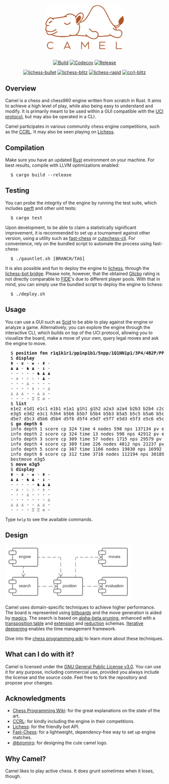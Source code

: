 <div align="center">
<img src="readme_assets/logo.svg" width="250">
<br>
<br>

[![Build](https://img.shields.io/github/actions/workflow/status/bdmendes/camel/ci.yml)](https://github.com/bdmendes/camel/actions)
[![Codecov](https://img.shields.io/codecov/c/github/bdmendes/camel/master)](https://app.codecov.io/gh/bdmendes/camel)
[![Release](https://img.shields.io/github/v/release/bdmendes/camel?color=orange)](https://github.com/bdmendes/camel/releases)

[![lichess-bullet](https://lichess-shield.vercel.app/api?username=camel_bot&format=bullet)](https://lichess.org/@/camel_bot/perf/bullet)
[![lichess-blitz](https://lichess-shield.vercel.app/api?username=camel_bot&format=blitz)](https://lichess.org/@/camel_bot/perf/blitz)
[![lichess-rapid](https://lichess-shield.vercel.app/api?username=camel_bot&format=rapid)](https://lichess.org/@/camel_bot/perf/rapid)
[![ccrl-blitz](https://img.shields.io/badge/CCRL_Blitz-2133-blue)](https://computerchess.org.uk/ccrl/404/)

</div>

## Overview

Camel is a chess and chess960 engine written from scratch in Rust. It aims to achieve a high level of play, while also being easy to understand and modify. It is primarily meant to be used within a GUI compatible with the [UCI protocol](https://backscattering.de/chess/uci/), but may also be operated in a CLI.

Camel participates in various community chess engine competitions, such as the [CCRL](https://computerchess.org.uk/ccrl/404/). It may also be seen playing on [Lichess](https://lichess.org/@/camel_bot/).

## Compilation

Make sure you have an updated [Rust](https://www.rust-lang.org/learn/get-started) environment on your machine. For best results, compile with LLVM optimizations enabled:

<pre>
  $ cargo build --release
</pre>

## Testing

You can probe the integrity of the engine by running the test suite, which includes [perft](https://www.chessprogramming.org/Perft_Results) and other unit tests:

<pre>
  $ cargo test
</pre>

Upon development, to be able to claim a statistically significant improvement, it is recommended to set up a tournament against other version, using a utility such as [fast-chess](https://github.com/Disservin/fast-chess) or [cutechess-cli](https://github.com/cutechess/cutechess). For convenience, rely on the bundled script to automate the process using fast-chess:

<pre>
  $ ./gauntlet.sh [BRANCH/TAG]
</pre>

It is also possible and fun to deploy the engine to [lichess](https://lichess.org/), through the [lichess-bot bridge](https://github.com/lichess-bot-devs/lichess-bot). Please note, however, that the obtained [Glicko](https://lichess.org/page/rating-systems) rating is not directly comparable to [FIDE](https://en.wikipedia.org/wiki/FIDE)'s due to different player pools. With that in mind, you can simply use the bundled script to deploy the engine to lichess:

<pre>
  $ ./deploy.sh
</pre>

## Usage

You can use a GUI such as [Scid](https://flathub.org/apps/details/io.github.benini.scid) to be able to play against the engine or analyze a game. Alternatively, you can explore the engine through the interactive CLI, which builds on top of the UCI protocol, allowing you to visualize the board, make a move of your own, query legal moves and ask the engine to move.

<pre>
  $ <b>position fen r1q1k1r1/pp1np1b1/5npp/1Q1NN1p1/3P4/4B2P/PPP2PP1/4RRK1 w q - 3 16</b>
  $ <b>display</b>
  ♜ - ♛ - ♚ - ♜ - 
  ♟ ♟ - ♞ ♟ - ♝ - 
  - - - - - ♞ ♟ ♟ 
  - ♕ - ♘ ♘ - ♟ - 
  - - - ♙ - - - - 
  - - - - ♗ - - ♙ 
  ♙ ♙ ♙ - - ♙ ♙ - 
  - - - - ♖ ♖ ♔ - 
  $ <b>list</b>
  e1e2 e1d1 e1c1 e1b1 e1a1 g1h1 g1h2 a2a3 a2a4 b2b3 b2b4 c2c3 c2c4 f2f3 f2f4 g2g3 g2g4 e3f4
  e3g5 e3d2 e3c1 h3h4 b5b6 b5b7 b5b4 b5b3 b5a5 b5c5 b5a6 b5c6 b5d7 b5a4 b5c4 b5d3 b5e2 d5c7
  d5e7 d5c3 d5b6 d5b4 d5f6 d5f4 e5d7 e5f7 e5d3 e5f3 e5c6 e5c4 e5g6 e5g4
  $ <b>go depth 6</b>
  info depth 1 score cp 324 time 4 nodes 598 nps 137134 pv e5g6
  info depth 2 score cp 324 time 13 nodes 598 nps 42912 pv e5g6 e7e6
  info depth 3 score cp 309 time 57 nodes 1715 nps 29579 pv e5g6 e7e6 g6e7
  info depth 4 score cp 309 time 226 nodes 4812 nps 21237 pv e5g6 e7e6 g6e7 a7a6
  info depth 5 score cp 307 time 1166 nodes 19830 nps 16992 pv e5g6 e7e6 g6e7 a7a6 b5d3
  info depth 6 score cp 312 time 3716 nodes 112194 nps 30189 pv e3g5 h6g5 e5d7 f6d7 d5e7 g7d4
  bestmove e3g5
  $ <b>move e3g5</b>
  $ <b>display</b>
  ♜ - ♛ - ♚ - ♜ - 
  ♟ ♟ - ♞ ♟ - ♝ - 
  - - - - - ♞ ♟ ♟ 
  - ♕ - ♘ ♘ - ♗ - 
  - - - ♙ - - - - 
  - - - - - - - ♙ 
  ♙ ♙ ♙ - - ♙ ♙ - 
  - - - - ♖ ♖ ♔ - 
</pre>

Type `help` to see the available commands.

## Design

<img src="readme_assets/components.svg" width="400">

Camel uses domain-specific techniques to achieve higher performance. The board is represented using [bitboards](https://www.chessprogramming.org/Bitboards) and the move generation is aided by [magics](https://www.chessprogramming.org/Magic_Bitboards). The search is based on [alpha-beta pruning](https://www.chessprogramming.org/Alpha-Beta), enhanced with a [transposition table](https://www.chessprogramming.org/Transposition_Table) and [extension](https://www.chessprogramming.org/Extensions) and [reduction](https://www.chessprogramming.org/Reductions) schemas. [Iterative deepening](https://www.chessprogramming.org/Iterative_Deepening) enables the time management framework.

Dive into the [chess programming wiki](https://www.chessprogramming.org/Main_Page) to learn more about these techniques.

## What can I do with it?

Camel is licensed under the [GNU General Public License v3.0](./LICENSE.md). You can use it for any purpose, including commercial use, provided you always include the license and the source code. Feel free to fork the repository and propose your changes.

## Acknowledgments

- [Chess Programming Wiki](https://www.chessprogramming.org/Main_Page): for the great explanations on the state of the art.
- [CCRL](https://computerchess.org.uk/ccrl/404/): for kindly including the engine in their competitions.
- [Lichess](https://lichess.org/): for the friendly bot API.
- [Fast-Chess](https://github.com/Disservin/fast-chess): for a lightweight, dependency-free way to set up engine matches.
- [@biromiro](https://github.com/biromiro): for designing the cute camel logo.

## Why Camel?

Camel likes to play active chess. It does grunt sometimes when it loses, though.

